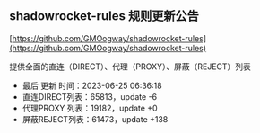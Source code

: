 ## shadowrocket-rules 规则更新公告

[https://github.com/GMOogway/shadowrocket-rules](https://github.com/GMOogway/shadowrocket-rules)

提供全面的直连（DIRECT）、代理（PROXY）、屏蔽（REJECT）列表
- 最后 更新 时间：2023-06-25 06:36:18
- 直连DIRECT列表：65813，update -6
- 代理PROXY 列表：19182，update +0
- 屏蔽REJECT列表：61473，update +138